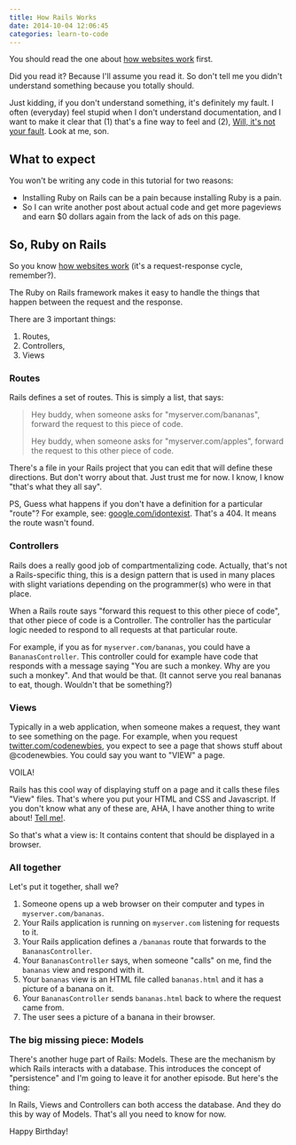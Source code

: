 ```yaml
---
title: How Rails Works
date: 2014-10-04 12:06:45
categories: learn-to-code
---
```


You should read the one about [how websites work](/blog/what-is-a-website) first.

Did you read it? Because I'll assume you read it. So don't tell me you didn't
understand something because you totally should.

Just kidding, if you don't understand something, it's definitely my fault.
I often (everyday) feel stupid when I don't understand documentation,
and I want to make it clear that (1) that's a fine way to feel and (2),
[Will, it's not your fault][1]. Look at me, son.

[1]: https://www.youtube.com/watch?v=GtkST5-ZFHw



## What to expect

You won't be writing any code in this tutorial for two reasons:

- Installing Ruby on Rails can be a pain because installing Ruby is a pain.
- So I can write another post about actual code and get more pageviews and earn
  $0 dollars again from the lack of ads on this page.

## So, Ruby on Rails

So you know [how websites work](/blog/what-is-a-website) (it's a request-response cycle, remember?).

The Ruby on Rails framework makes it easy to handle the things that
happen between the request and the response.

There are 3 important things:

1. Routes,
1. Controllers,
1. Views



### Routes

Rails defines a set of routes. This is simply a list, that says:

> Hey buddy, when someone asks for "myserver.com/bananas", forward the request
> to this piece of code.
>
> Hey buddy, when someone asks for "myserver.com/apples", forward the request
> to this other piece of code.

There's a file in your Rails project that you can edit that will define these
directions. But don't worry about that. Just trust me for now. I know, I know
"that's what they all say".

PS, Guess what happens if you don't have a definition for a particular "route"?
For example, see: [google.com/idontexist](https://www.google.com/idontexist).
That's a 404. It means the route wasn't found.

### Controllers

Rails does a really good job of compartmentalizing code. Actually, that's not
a Rails-specific thing, this is a design pattern that is used in many places
with slight variations depending on the programmer(s) who were in that place.

When a Rails route says "forward this request to this other piece of code",
that other piece of code is a Controller. The controller has the particular
logic needed to respond to all requests at that particular route.

For example, if you as for `myserver.com/bananas`, you could have a
`BananasController`. This controller could for example have code that
responds with a message saying "You are such a monkey. Why are you such a
monkey". And that would be that. (It cannot serve you real bananas to eat,
though. Wouldn't that be something?)


### Views

Typically in a web application, when someone makes a request, they want to
see something on the page. For example, when you request
[twitter.com/codenewbies](//twitter.com/codenewbies), you expect to see a page
that shows stuff about @codenewbies. You could say you want to "VIEW" a page.

VOILA!

Rails has this cool way of displaying stuff on a page and it calls these files
"View" files. That's where you put your HTML and CSS and Javascript. If you
don't know what any of these are, AHA, I have another thing to write about!
[Tell me!](//twitter.com/mehulkar).

So that's what a view is: It contains content that should be displayed in a browser.



### All together

Let's put it together, shall we?

1. Someone opens up a web browser on their computer and types in `myserver.com/bananas`.
1. Your Rails application is running on `myserver.com` listening for requests to it.
1. Your Rails application defines a `/bananas` route that forwards to the `BananasController`.
1. Your `BananasController` says, when someone "calls" on me, find the `bananas` view and respond with it.
1. Your `bananas` view is an HTML file called `bananas.html` and it has a picture of a banana on it.
1. Your `BananasController` sends `bananas.html` back to where the request came from.
1. The user sees a picture of a banana in their browser.

### The big missing piece: Models

There's another huge part of Rails: Models. These are the mechanism by which Rails
interacts with a database. This introduces the concept of "persistence" and I'm going
to leave it for another episode. But here's the thing:

In Rails, Views and Controllers can both access the database. And they do this by way
of Models. That's all you need to know for now.

Happy Birthday!
